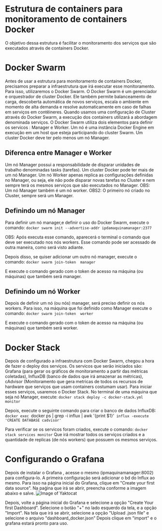 # Estrutura de containers para monitoramento de containers Docker
O objetivo dessa estrutura é facilitar o monitoramento dos serviços que são executados através de containers Docker.

# Docker Swarm
Antes de usar a estrutura para monitoramento de containers Docker, precisamos preparar a infraestrutura que irá executar esse monitoramento. Para isso,
utilizaremos o Docker Swarm.
O Docker Swarm é um gerenciador e orquestrador de cluster Docker. Ele também permite balanceamento de carga, descoberta automática de novos serviços, escala o ambiente em momento de alta demanda e resolve automaticamente em caso de falhas em serviços em contêineres.
Quando usamos uma configuração de Cluster através do Docker Swarm, a execução dos containers utilizará a abordagem denominada serviços.
O Docker Swarm utiliza dois elementos para definir os servicos : Manager e Worker.
Um nó é uma instância  Docker Engine em execução em um host que esteja participando do cluster Swarm. Um cluster Docker deve ter pelo menos um nó Manager.

## Diferenca entre Manager e Worker
Um nó Manager possui a responsabilidade de disparar unidades de trabalho denominadas tasks (tarefas). Um cluster Docker pode ter mais de um nó Manager.
Um nó Worker apenas replica as configurações definidas no Manager, ou seja, ele não pode disparar novas tarefas no Cluster e nem sempre terá os mesmos serviços que são executados no Manager.
OBS: Um nó Manager também é um nó worker.
OBS2: O primeiro nó criado no Cluster, sempre será um Manager.

## Definindo um nó Manager
Para definir um nó manager,e definir o uso do Docker Swarm, execute o comando:
`docker swarm init --advertise-addr ipdamaquinamanager:2377`

OBS: Após executa esse comando, aparecerá o terminal o comando que deve ser executado nos nós workers. Esse comando pode ser acessado de outra maneira, como será visto adiante.

Depois disso, se quiser adicionar um outro nó manager, execute o comando:
`docker swarm join-token  manager`

E execute o comando gerado com o token de acesso na máquina (ou máquinas) que também será  manager.

## Definindo um nó Worker
Depois de definir um nó (ou nós) manager, será preciso definir os nós workers. Para isso, na máquina que foi definido como Manager execute o comando:
`docker swarm join-token  worker`

E execute o comando gerado com o token de acesso na máquina (ou máquinas) que também será  worker.

# Docker Stack
Depois de configurado a infraestrutura com Docker Swarm, chegou a hora de fazer o deploy dos serviços. Os servicos que serão iniciados são: Grafana (para gerar os gráficos de monitoramento a partir das métricas coletadas), InfluxDB (banco de dados que irá amazenar as métricas), cAdvisor (Monitoramento que gera metricas de todos os recursos de hardware que serviços que usam containers costumam usar).
Para iniciar esses serviços, usaremos o Docker Stack. No terminal de uma máquina que seja nó Manager, execute:
`docker stack deploy -c docker-stack.yml monitor`

Depois, execute o seguinte comando para criar o banco de dados InfluxDB:
`docker exec `docker ps | grep -i influx | awk '{print $1}'` influx -execute 'CREATE DATABASE cadvisor'`

Para verificar se os servicos foram criados, execute o comando:
`docker stack services monitor`
Que irá mostrar todos os serviços criados e a quantidade de replicas (de nós workers) que possuem os mesmos serviços.

# Configurando o Grafana
Depois de instalar o Grafana , acesse o mesmo (ipmaquinamanager:8002) para configura-lo.
A primeira configuração será adicionar o bd do Influx ao mesmo. Para isso na página inicial do Grafana, clique em "Create your first data source". Na paǵina que irá se abrir, preencha conforme a imagem abaixo e salve.
![Image of Yaktocat](https://git.epol.splab.ufcg.edu.br/epol/epol-containers/raw/master/servicos/monitoramento-docker/grafana_conf.png)

 Depois, volte a página inicial do Grafana e selecione a opção "Create Your first Dashboard". Selecione o botão "+" no lado esquerdo da tela, e a opção "Import".
 Na tela que irá se abrir, selecione a opção "Upload .json file" e selecione o arquivo "dashboard_docker.json"
 Depois clique em "import" e o grafana estará pronto para uso.
